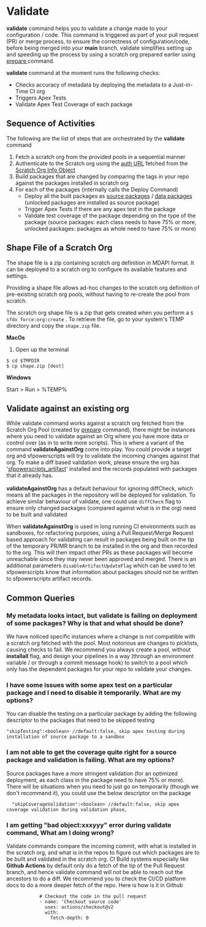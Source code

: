 # Validate

**validate** command helps you to validate a change made to your configuration / code. This command is triggered as part of your pull request (PR) or merge process, to ensure the correctness of configuration/code, before being merged into your **main** branch. validate simplifies setting up and speeding up the process by using a scratch org prepared earlier using [prepare](prepare/)[ ](https://github.com/dxatscale/dxatscale-guide/blob/april-22/projects/sfpowerscripts/orchestrator/broken-reference/README.md)command.

**validate** command at the moment runs the following checks:

* Checks accuracy of metadata by deploying the metadata to a Just-in-Time CI org
* Triggers Apex Tests
* Validate Apex Test Coverage of each package

## Sequence of Activities

The following are the list of steps that are orchestrated by the **validate** command

1. Fetch a scratch org from the provided pools in a sequential manner
2. Authenticate to the Scratch org using the [auth URL](https://developer.salesforce.com/docs/atlas.en-us.sfdx\_cli\_reference.meta/sfdx\_cli\_reference/cli\_reference\_auth\_sfdxurl.htm) fetched from the [Scratch Org Info Object](https://developer.salesforce.com/docs/atlas.en-us.object\_reference.meta/object\_reference/sforce\_api\_objects\_scratchorginfo.htm)
3. Build packages that are changed by comparing the tags in your repo against the packages installed in scratch org
4. For each of the packages (internally calls the Deploy Command)
   * Deploy all the built packages as [source packages](../../../development-practices/types-of-packaging/source-packages.md) / [data packages](../../../development-practices/types-of-packaging/data-packages.md) (unlocked packages are installed as source package)
   * Trigger Apex Tests if there are any apex test in the package
   * Validate test coverage of the package depending on the type of the package (source packages: each class needs to have 75% or more, unlocked packages: packages as whole need to have 75% or more)

## Shape File of a Scratch Org

The shape file is a zip containing scratch org definition in MDAPI format. It can be deployed to a scratch org to configure its available features and settings.

Providing a shape file allows ad-hoc changes to the scratch org definition of pre-existing scratch org pools, without having to re-create the pool from scratch.

The scratch org shape file is a zip that gets created when you perform a `$ sfdx force:org:create` . To retrieve the file, go to your system's TEMP directory and copy the `shape.zip` file.

**MacOs**

1. Open up the terminal

```
$ cd $TMPDIR
$ cp shape.zip [dest]
```

**Windows**

Start > Run > %TEMP%

## Validate against an existing org

While validate command works against a scratch org fetched from the Scratch Org Pool (created by [prepare](prepare/) command), there might be instances where you need to validate against an Org where you have more data or control over (as in to write more scripts). This is where a variant of the command **validateAgainstOrg** come into play. You could provide a target org and sfpowerscripts will try to validate the incoming changes against that org. To make a diff based validation work, please ensure the org has '[sfpowerscripts\_artifact](https://github.com/Accenture/sfpowerscripts/tree/main/prerequisites/sfpowerscripts-artifact)' installed and the records populated with packages that it already has.\
\
**validateAgainstOrg** has a default behaviour for ignoring diffCheck, which means all the packages in the repository will be deployed for validation. To achieve similar behaviour of validate, one could use `diffCheck` flag to ensure only changed packages (compared against what is in the org) need to be built and validated

When **validateAgainstOrg** is used in long running CI environments such as sandboxes, for refactoring purposes, using a Pull Request/Merge Request based approach for validating can result in packages being built on the tip of the temporary PR/MR branch to be installed in the org and then recorded to the org. This will then impact other PRs as these packages will become unreachable since they may never been approved and merged. There is an additional parameters `disableArtifactUpdateFlag` which can be used to let sfpowerscripts know that information about packages should not be written to sfpowerscripts artifact records.

## Common Queries

### My metadata looks intact, but validate is failing on deployment of some packages? Why is that and what should be done?

We have noticed specific instances where a change is not compatible with a scratch org fetched with the pool. Most notorious are changes to picklists, causing checks to fail. We recommend you always create a pool, without **installall** flag, and design your pipelines in a way (through an environment variable / or through a commit message hook) to switch to a pool which only has the dependent packages for your repo to validate your changes.

### I have some issues with some apex test on a particular package and I need to disable it temporarily. What are my options?

You can disable the testing on a particular package by adding the following descriptor to the packages that need to be skipped testing

```
"skipTesting":<boolean> //default:false, skip apex testing during installation of source package to a sandbox
```

### I am not able to get the coverage quite right for a source package and validation is failing. What are my options?

Source packages have a more stringent validation (for an optimized deployment, as each class in the package need to have 75% or more). There will be situations when you need to just go on temporarily (though we don't recommend it), you could use the below descriptor on the package

```
  "skipCoverageValidation":<boolean> //default:false, skip apex coverage validation during validation phase,
```

### I am getting "bad object:xxxyyy" error during validate command, What am I doing wrong?

Validate commands compare the incoming commit, with what is installed in the scratch org, and what is in the repos to figure out which packages are to be built and validated in the scratch org. CI Build systems especially like **Github Actions** by default only do a fetch of the tip of the Pull Request branch, and hence validate command will not be able to reach out the ancestors to do a diff. We recommend you to check the CI/CD platform docs to do a more deeper fetch of the repo. Here is how is it in Github

```
            # Checkout the code in the pull request
            - name: 'Checkout source code'
              uses: actions/checkout@v2
              with:
                fetch-depth: 0
```
